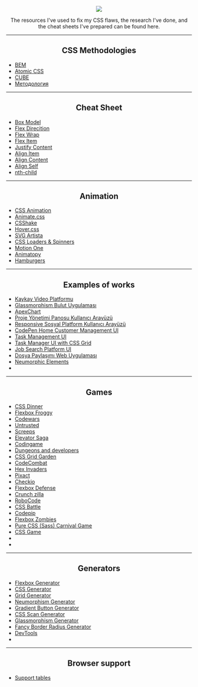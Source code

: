 <p align="center" >
 <img  src="https://skillicons.dev/icons?i=css" />
</p>
<p align="center"> The resources I've used to fix my CSS flaws, the research I've done, and the cheat sheets I've prepared can be found here. </p>
<hr/>

<h2 align="center">CSS Methodologies</h2>

- <a href="https://getbem.com/">BEM</a>
- <a href="https://acss.io/">Atomic CSS</a>
- <a href="https://cube.fyi/">CUBE</a>
- <a href="https://ru.bem.info/methodology/">Методология</a>

<hr/>

<h2 align="center">Cheat Sheet</h2>

- <a href="https://github.com/ozantekin/CSS-Special-Notes/blob/main/CheatSheet/00-BoxModel.png"> Box Model </a>
- <a href="https://github.com/ozantekin/CSS-Special-Notes/blob/main/CheatSheet/01-FlexDirection.png"> Flex Direcition </a>
- <a href="https://github.com/ozantekin/CSS-Special-Notes/blob/main/CheatSheet/02-FlexWrap.png"> Flex Wrap </a>
- <a href="https://github.com/ozantekin/CSS-Special-Notes/blob/main/CheatSheet/07-FlexItem.png"> Flex Item </a>
- <a href="https://github.com/ozantekin/CSS-Special-Notes/blob/main/CheatSheet/03-JustifyContent.png"> Justify Content </a>
- <a href="https://github.com/ozantekin/CSS-Special-Notes/blob/main/CheatSheet/04-AlignItem.png"> Align Item </a>
- <a href="https://github.com/ozantekin/CSS-Special-Notes/blob/main/CheatSheet/05-AlignContent.png"> Align Content </a>
- <a href="https://github.com/ozantekin/CSS-Special-Notes/blob/main/CheatSheet/06-AlignSelf.png"> Align Self </a>
- <a href="https://github.com/ozantekin/CSS-Special-Notes/blob/main/CheatSheet/08-NthChild.png"> nth-child </a>


<hr/>

<h2 align="center">Animation</h2>

- <a href="https://animista.net/play/basic/"> CSS Animation </a>
- <a href="https://animate.style/">Animate.css</a>
- <a href="https://elrumordelaluz.github.io/csshake/">CSShake</a>
- <a href="https://ianlunn.github.io/Hover/">Hover.css</a>
- <a href="https://svgartista.net/">SVG Artista</a>
- <a href="https://cssloaders.github.io/">CSS Loaders & Spinners</a>
- <a href="https://motion.dev/">Motion One</a>
- <a href="https://sarthology.github.io/Animatopy/">Animatopy</a>
- <a href="https://jonsuh.com/hamburgers/">Hamburgers</a>

<hr/>

<h2 align="center">Examples of works</h2>

- <a href="https://codepen.io/TurkAysenur/pen/LYRKpWe"> Kaykay Video Platformu </a>
- <a href="https://codepen.io/TurkAysenur/pen/ZEpxeYm"> Glassmorphism Bulut Uygulaması </a>
- <a href="https://codepen.io/apexcharts/pen/xYqyYm"> ApexChart </a>
- <a href="https://codepen.io/aybukeceylan/pen/OJRNbZp"> Proje Yönetimi Panosu Kullanıcı Arayüzü </a>
- <a href="https://codepen.io/TurkAysenur/pen/RwWKYMO"> Responsive Sosyal Platform Kullanıcı Arayüzü </a>
- <a href="https://codepen.io/TurkAysenur/pen/NWRqoyL"> CodePen Home Customer Management UI </a>
- <a href="https://codepen.io/aaronmcg/pen/GRjaRva"> Task Management UI </a>
- <a href="https://codepen.io/TurkAysenur/pen/QWyPMgq"> Task Manager UI with CSS Grid </a>
- <a href="https://codepen.io/TurkAysenur/pen/jOqdNbm"> Job Search Platform UI </a>
- <a href="https://codepen.io/aybukeceylan/pen/yLOxRyG"> Dosya Paylaşımı Web Uygulaması </a>
- <a href="https://codepen.io/myacode/pen/PoqQQNM"> Neumorphic Elements </a>
- <a href="">  </a>

<hr/>

<h2 align="center">Games</h2>

- <a href="https://flukeout.github.io/"> CSS Dinner </a>
- <a href="https://flexboxfroggy.com/ ">  Flexbox Froggy </a>
- <a href="https://www.codewars.com/"> Codewars </a>
- <a href="https://alexnisnevich.github.io/untrusted/">  Untrusted </a>
- <a href="https://screeps.com/"> Screeps </a>
- <a href="http://play.elevatorsaga.com/"> Elevator Saga </a>
- <a href="https://www.codingame.com/start"> Codingame </a>
- <a href="http://www.dungeonsanddevelopers.com/"> Dungeons and developers </a>
- <a href="https://cssgridgarden.com/"> CSS Grid Garden </a>
- <a href="https://codecombat.com/">  CodeCombat </a>
- <a href="http://www.hexinvaders.com/"> Hex Invaders </a>
- <a href="https://pixact.ly/">Pixact </a>
- <a href="https://checkio.org/"> Checkio </a>
- <a href="http://www.flexboxdefense.com/">  Flexbox Defense </a>
- <a href="http://www.crunchzilla.com/">  Crunch zilla</a>
- <a href="https://robocode.sourceforge.io/"> RoboCode </a>
- <a href="https://cssbattle.dev/"> CSS Battle </a>
- <a href="https://codepip.com/"> Codepip </a>
- <a href="https://mastery.games/flexboxzombies/"> Flexbox Zombies </a>
- <a href="https://codepen.io/una/pen/NxZaNr"> Pure CSS (Sass) Carnival Game </a>
- <a href="http://victordarras.fr/cssgame/"> CSS Game </a>
- <a href=""> </a>
- <a href=""> </a>

<hr/>

<h2 align="center">Generators</h2>

- <a href="https://loading.io/flexbox/"> Flexbox Generator </a>
- <a href="https://www.colorffy.com/css-generator"> CSS Generator</a>
- <a href="https://grid.layoutit.com/">Grid Generator </a>
- <a href="https://neumorphism.io">Neumorphism Generator </a>
- <a href="https://gradientbuttons.colorion.co/"> Gradient Button Generator </a>
- <a href="https://getcssscan.com/css-box-shadow-examples"> CSS Scan Generator</a>
- <a href="https://hype4.academy/tools/glassmorphism-generator">  Glassmorphism Generator </a>
- <a href="https://9elements.github.io/fancy-border-radius/">Fancy Border Radius Generator </a>
- <a href="https://tools.webdevpuneet.com/">DevTools</a>
- <a href=""> </a>

<hr/>

<h2 align="center">Browser support</h2>

- <a href="https://caniuse.com/"> Support tables </a>
